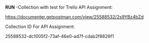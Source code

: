 **RUN** -Collection with test for Trello API Assignment:

https://documenter.getpostman.com/view/25588532/2s9YBz4bZd

Collection ID For API Assignment:

25588532-dc1005f2-73af-46e0-ad7f-cdab2f8826f1
